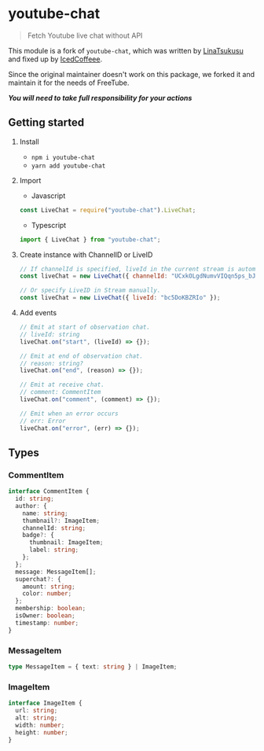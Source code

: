 # youtube-chat

> Fetch Youtube live chat without API

This module is a fork of `youtube-chat`, which was written by [LinaTsukusu](https://github.com/LinaTsukusu) and fixed up by [IcedCoffeee](https://github.com/IcedCoffeee).

Since the original maintainer doesn't work on this package, we forked it and maintain it for the needs of FreeTube.

**_You will need to take full responsibility for your actions_**

## Getting started

1. Install
   - `npm i youtube-chat`
   - `yarn add youtube-chat`
2. Import
   - Javascript
   ```javascript
   const LiveChat = require("youtube-chat").LiveChat;
   ```
   - Typescript
   ```typescript
   import { LiveChat } from "youtube-chat";
   ```
3. Create instance with ChannelID or LiveID

   ```javascript
   // If channelId is specified, liveId in the current stream is automatically acquired.
   const liveChat = new LiveChat({ channelId: "UCxkOLgdNumvVIQqn5ps_bJA?" });

   // Or specify LiveID in Stream manually.
   const liveChat = new LiveChat({ liveId: "bc5DoKBZRIo" });
   ```

4. Add events

   ```typescript
   // Emit at start of observation chat.
   // liveId: string
   liveChat.on("start", (liveId) => {});

   // Emit at end of observation chat.
   // reason: string?
   liveChat.on("end", (reason) => {});

   // Emit at receive chat.
   // comment: CommentItem
   liveChat.on("comment", (comment) => {});

   // Emit when an error occurs
   // err: Error
   liveChat.on("error", (err) => {});
   ```

## Types

### CommentItem

```typescript
interface CommentItem {
  id: string;
  author: {
    name: string;
    thumbnail?: ImageItem;
    channelId: string;
    badge?: {
      thumbnail: ImageItem;
      label: string;
    };
  };
  message: MessageItem[];
  superchat?: {
    amount: string;
    color: number;
  };
  membership: boolean;
  isOwner: boolean;
  timestamp: number;
}
```

### MessageItem

```typescript
type MessageItem = { text: string } | ImageItem;
```

### ImageItem

```typescript
interface ImageItem {
  url: string;
  alt: string;
  width: number;
  height: number;
}
```
